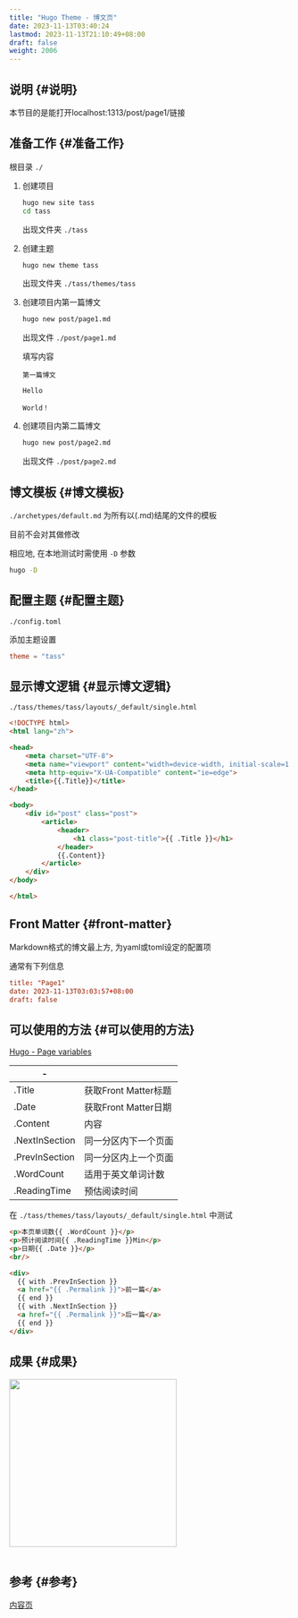 ```yaml
---
title: "Hugo Theme - 博文页"
date: 2023-11-13T03:40:24
lastmod: 2023-11-13T21:10:49+08:00
draft: false
weight: 2006
---
```


## 说明 {#说明}

本节目的是能打开localhost:1313/post/page1/链接 <br/>


## 准备工作 {#准备工作}

根目录 `./` <br/>

1.  创建项目 <br/>
    ```bash
    hugo new site tass
    cd tass
    ```
    出现文件夹 `./tass` <br/>
2.  创建主题 <br/>
    ```bash
    hugo new theme tass
    ```
    出现文件夹 `./tass/themes/tass` <br/>
3.  创建项目内第一篇博文 <br/>
    ```bash
    hugo new post/page1.md
    ```
    出现文件 `./post/page1.md` <br/>
    
    填写内容 <br/>
    ```text
    第一篇博文
    
    Hello
    
    World！
    ```
4.  创建项目内第二篇博文 <br/>
    ```bash
    hugo new post/page2.md
    ```
    出现文件 `./post/page2.md` <br/>


## 博文模板 {#博文模板}

`./archetypes/default.md` 为所有以(.md)结尾的文件的模板 <br/>

目前不会对其做修改 <br/>

相应地, 在本地测试时需使用 `-D` 参数 <br/>

```bash
hugo -D
```


## 配置主题 {#配置主题}

`./config.toml` <br/>

添加主题设置 <br/>

```toml
theme = "tass"
```


## 显示博文逻辑 {#显示博文逻辑}

`./tass/themes/tass/layouts/_default/single.html` <br/>

```html
<!DOCTYPE html>
<html lang="zh">

<head>
    <meta charset="UTF-8">
    <meta name="viewport" content="width=device-width, initial-scale=1.0">
    <meta http-equiv="X-UA-Compatible" content="ie=edge">
    <title>{{.Title}}</title>
</head>

<body>
    <div id="post" class="post">
        <article>
            <header>
                <h1 class="post-title">{{ .Title }}</h1>
            </header>
            {{.Content}}
        </article>
    </div>
</body>

</html>
```


## Front Matter {#front-matter}

Markdown格式的博文最上方, 为yaml或toml设定的配置项 <br/>

通常有下列信息 <br/>

```toml
title: "Page1"
date: 2023-11-13T03:03:57+08:00
draft: false
```


## 可以使用的方法 {#可以使用的方法}

[Hugo - Page variables](https://gohugo.io/variables/page/) <br/>

| -              |                  |
|----------------|------------------|
| .Title         | 获取Front Matter标题 |
| .Date          | 获取Front Matter日期 |
| .Content       | 内容             |
| .NextInSection | 同一分区内下一个页面 |
| .PrevInSection | 同一分区内上一个页面 |
| .WordCount     | 适用于英文单词计数 |
| .ReadingTime   | 预估阅读时间     |

在 `./tass/themes/tass/layouts/_default/single.html` 中测试 <br/>

```html
<p>本页单词数{{ .WordCount }}</p>
<p>预计阅读时间{{ .ReadingTime }}Min</p>
<p>日期{{ .Date }}</p>
<br/>

<div>
  {{ with .PrevInSection }}
  <a href="{{ .Permalink }}">前一篇</a> 
  {{ end }}
  {{ with .NextInSection }}
  <a href="{{ .Permalink }}">后一篇</a>
  {{ end }}
</div>
```


## 成果 {#成果}

<img src="/pic/搭建博客/Hugo Theme - 博文页/page.png" width="300" /> <br/> <br/>


## 参考 {#参考}

[内容页](https://hugo.aiaide.com/post/%E8%87%AA%E5%AE%9A%E4%B9%89hugo%E4%B8%BB%E9%A2%98-%E4%BB%8E%E5%86%85%E5%AE%B9%E9%A1%B5%E5%BC%80%E5%A7%8B/) <br/>

